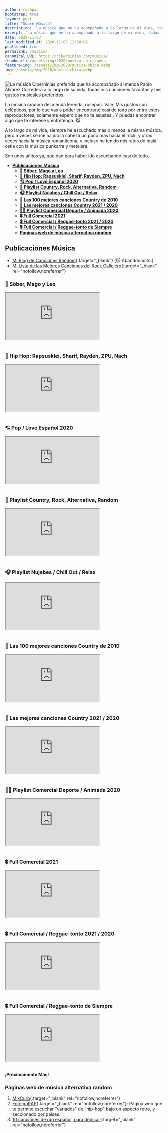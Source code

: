```yaml
---
author: rosepac
bootstrap: true
layout: post
title: "Sobre Música"
description: 'La música que me ha acompañado a lo largo de mi vida, todas mis canciones favoritas y mis gustos musicales preferidos.'
excerpt: 'La música que me ha acompañado a lo largo de mi vida, todas mis canciones favoritas y mis gustos musicales preferidos.'
date: 2020-11-03
last_modified_at: 2020-11-03 12:30:02
published: true
permalink: /musica/
canonical_URL: https://ciberninjas.com/musica/
thumbnail: /assets/img/2020/musica-chica.webp
feature-img: /assets/img/2020/musica-chica.webp
img: /assets/img/2020/musica-chica.webp
---
```


![La música Ciberninjas preferida que ha acompañado al menda Pablo Álvarez Corredera a lo largo de su vida, todas mis canciones favoritas y mis gustos musicales preferidos.](/assets/img/2020/musica-chica.webp)

La música random del menda lerenda, rosepac. Vale. Mis gustos son eclépticos, por lo que vas a poder encontrarte casi de todo por entre estos reproductores, solamente espero que no te asustes.. Y puedas encontrar algo que te interese y entretenga. 😹

A lo largo de mi vida, siempre he escuchado más o menos la misma música, pero a veces se me ha ido la cabeza un poco más hacía el rock, y otras veces hacía la música románticona, e incluso he tenido mis ratos de mala ostia con la música punkarra y metalera.

Son unos añitos ya, que dan para haber ido escuchando casi de todo.

- [**Publicaciones Música**](#publicaciones-música)
  - [**🤘 Söber, Mago y Leo**](#-söber-mago-y-leo)
  - [**🎤 Hip Hop: Rapsusklei, Sharif, Rayden, ZPU, Nach**](#-hip-hop-rapsusklei-sharif-rayden-zpu-nach)
  - [**💘 Pop / Love Español 2020**](#-pop--love-español-2020)
  - [**🤘 Playlist Country, Rock, Alternativa, Random**](#-playlist-country-rock-alternativa-random)
  - [**🎧 Playlist Nujabes / Chill Out / Relax**](#-playlist-nujabes--chill-out--relax)
  - [**🤠 Las 100 mejores canciones Country de 2010**](#-las-100-mejores-canciones-country-de-2010)
  - [**🤠 Las mejores canciones Country 2021 / 2020**](#-las-mejores-canciones-country-2021--2020)
  - [**🤸‍♀️ Playlist Comercial Deporte / Animada 2020**](#️-playlist-comercial-deporte--animada-2020)
  - [**💲 Full Comercial 2021**](#-full-comercial-2021)
  - [**💲 Full Comercial / Reggae-tonto 2021 / 2020**](#-full-comercial--reggae-tonto-2021--2020)
  - [**💲 Full Comercial / Reggae-tonto de Siempre**](#-full-comercial--reggae-tonto-de-siempre)
  - [**Páginas web de música alternativa random**](#páginas-web-de-música-alternativa-random)

## **Publicaciones Música**

- [Mi Blog de Canciones Random](https://pabloalvarezcorredera.blogspot.com/){:target="_blank"} (😿 Abandonadito.)
- [Mi Lista de las Mejores Canciones del Rock Callejero](https://listas.20minutos.es/lista/mejores-canciones-del-rock-en-espanol-395047/){:target="_blank" rel="nofollow,noreferrer"}

### **🤘 Söber, Mago y Leo**

<div class="embed-responsive embed-responsive-16by9">
  <iframe class="embed-responsive-item" src="https://www.youtube-nocookie.com/embed/videoseries?list=PLBpmS6aVtOwvERCSrc0e-Fcan2KOZKsk4" allowfullscreen></iframe>
</div><br/>

### **🎤 Hip Hop: Rapsusklei, Sharif, Rayden, ZPU, Nach**

<div class="embed-responsive embed-responsive-16by9">
  <iframe class="embed-responsive-item" src="https://www.youtube-nocookie.com/embed/videoseries?list=PLVXki0xOH49Z1HTRYbKaEMHb2JpmLLiLS" allowfullscreen></iframe>
</div><br/>

### **💘 Pop / Love Español 2020**

<div class="embed-responsive embed-responsive-16by9">
  <iframe class="embed-responsive-item" src="https://www.youtube-nocookie.com/embed/videoseries?list=PLSYbV1H4VkCeCiimiKQ7VijAAHiDoE134" allowfullscreen></iframe>
</div><br/>

### **🤘 Playlist Country, Rock, Alternativa, Random**

<div class="embed-responsive embed-responsive-16by9">
  <iframe class="embed-responsive-item" src="https://www.youtube-nocookie.com/embed/videoseries?list=PL8M1frRRqO_rgKXsh5WOV3AqP_Sj0X6o7" allowfullscreen></iframe>
</div><br/>

### **🎧 Playlist Nujabes / Chill Out / Relax**

<div class="embed-responsive embed-responsive-16by9">
  <iframe class="embed-responsive-item" src="https://www.youtube-nocookie.com/embed/videoseries?list=PL8M1frRRqO_qTehLIJjj_bHIjLOpenbvS" allowfullscreen></iframe>
</div><br/>

### **🤠 Las 100 mejores canciones Country de 2010**

<div class="embed-responsive embed-responsive-16by9">
  <iframe class="embed-responsive-item" src="https://www.youtube-nocookie.com/embed/DQYNM6SjD_o" allowfullscreen></iframe>
</div><br/>

### **🤠 Las mejores canciones Country 2021 / 2020**

<div class="embed-responsive embed-responsive-16by9">
  <iframe class="embed-responsive-item" src="https://www.youtube-nocookie.com/embed/Y2E71oe0aSM" allowfullscreen></iframe>
</div><br/>

### **🤸‍♀️ Playlist Comercial Deporte / Animada 2020**

<div class="embed-responsive embed-responsive-16by9">
  <iframe class="embed-responsive-item" src="https://www.youtube-nocookie.com/embed/pNNMr5glICM" allowfullscreen></iframe>
</div><br/>

### **💲 Full Comercial 2021**

<div class="embed-responsive embed-responsive-16by9">
  <iframe class="embed-responsive-item" src="https://www.youtube-nocookie.com/embed/videoseries?list=PLyORnIW1xT6waC0PNjAMj33FdK2ngL_ik" allowfullscreen></iframe>
</div><br/>

### **💲 Full Comercial / Reggae-tonto 2021 / 2020**

<div class="embed-responsive embed-responsive-16by9">
  <iframe class="embed-responsive-item" src="https://www.youtube-nocookie.com/embed/videoseries?list=PLq3UZa7STrbrXuQZlIM_4VQSiiNK3YDf6" allowfullscreen></iframe>
</div><br/>

### **💲 Full Comercial / Reggae-tonto de Siempre**

<div class="embed-responsive embed-responsive-16by9">
  <iframe class="embed-responsive-item" src="https://www.youtube-nocookie.com/embed/videoseries?list=PLo3pNg0eiPc8rRO3XqFnl1Je2GTu7am-F" allowfullscreen></iframe>
</div><br/>

**¡Próximamente Más!**

### **Páginas web de música alternativa random**

1. [MixCurb](https://mixcurb.com/){:target="_blank" rel="nofollow,noreferrer"}
2. [ForeignRAP](https://foreignrap.com/){:target="_blank" rel="nofollow,noreferrer"}: Página web que te permite escuchar "variados" de "hip-hop" bajo un aspecto retro, y seccionado por países..
3. [10 canciones de rap español, para dedicar](https://www.guaridahiphop.com/2016/03/top-10-canciones-de-rap-para-dedicar-en.html?m=1){:target="_blank" rel="nofollow,noreferrer"}